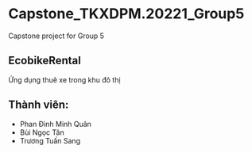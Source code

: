 # Capstone_TKXDPM.20221_Group5
Capstone project for Group 5

## EcobikeRental
Ứng dụng thuê xe trong khu đô thị

## Thành viên:
<ul>
    <li> Phan Đình Minh Quân </li>
    <li> Bùi Ngọc Tân </li>
    <li> Trương Tuấn Sang </li>
<ul>
